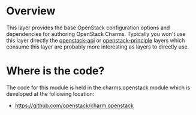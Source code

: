 # Overview

This layer provides the base OpenStack configuration options and dependencies
for authoring OpenStack Charms.  Typically you won't use this layer directly
the [openstack-api](https://github.com/openstack/charm-layer-openstack-api)
or [openstack-principle](https://github.com/openstack/charm-layer-openstack-principle)
layers which consume this layer are probably more interesting as layers to
directly use.

# Where is the code?

The code for this module is held in the charms.openstack module which is
developed at the following location:

 - https://github.com/openstack/charm.openstack
